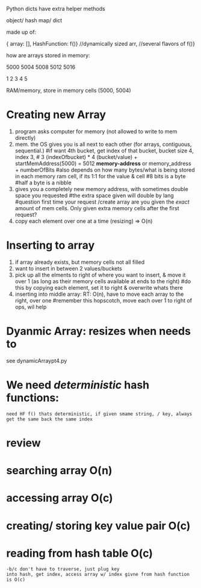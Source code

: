 Python dicts have extra helper methods 

object/
hash map/
dict

made up of:

{ array: [], HashFunction: f()}  //dynamically sized arr, //several flavors of f()}

how are arrays stored in memory:

5000 5004 5008 5012  5016 

1     2    3   4      5

RAM/memory, store in memory cells (5000, 5004) 
# Creating new Array
1) program asks computer for memory (not allowed to write to mem directly)
2) mem. the OS gives you is all next to each other (for arrays, contiguous, sequential.)
    #if want 4th bucket, get index of that bucket, bucket size 4, index 3, 
        # 3 (indexOfbucket) * 4 (bucket/value) + startMemAddress(5000) = 5012 __memory-address__ 
        or memory_address + numberOfBits 
        #also depends on how many bytes/what is being stored in each memory ram cell, if its 1:1 for the value & cell
        #8 bits is a byte 
        #half a byte is a nibble 
3) gives you a completely new memory address, with sometimes double space you requested #the extra space given will double by lang 
#question first time your request /create array are you given the _exact_ amount of mem cells. Only given extra memory cells after the first request? 
4) copy each element over one at a time (resizing) => O(n)

# Inserting to array
1) if array already exists, but memory cells not all filled
2) want to insert in between 2 values/buckets
3) pick up all the elments to right of where you want to insert, & move it over 1 (as long as their memory cells available at ends to the right) #do this by copying each element, set it to right & overwrite whats there 
4) inserting into middle array: RT: O(n), have to move each array to the right, over one 
#remember this hopscotch, move each over 1 to right of ops, wil help

# Dyanmic Array: resizes when needs to
see dynamicArraypt4.py

# We need _deterministic_ hash functions: 
    need HF f() thats deterministic, if given smame string, / key, always get the same back the same index 

# review

# searching array O(n)
# accessing array O(c)
# creating/ storing key value pair O(c)
# reading from hash table O(c)
    -b/c don't have to traverse, just plug key 
    into hash, get index, access array w/ index givne from hash function is O(c)